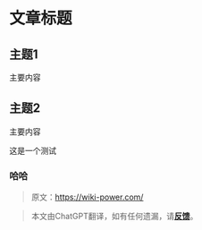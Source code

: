 # 文章标题

## 主题1

主要内容

## 主题2

主要内容

这是一个测试
### 哈哈

> 原文：<https://wiki-power.com/>

> 本文由ChatGPT翻译，如有任何遗漏，请[**反馈**](https://github.com/linyuxuanlin/Wiki_MkDocs/issues/new)。